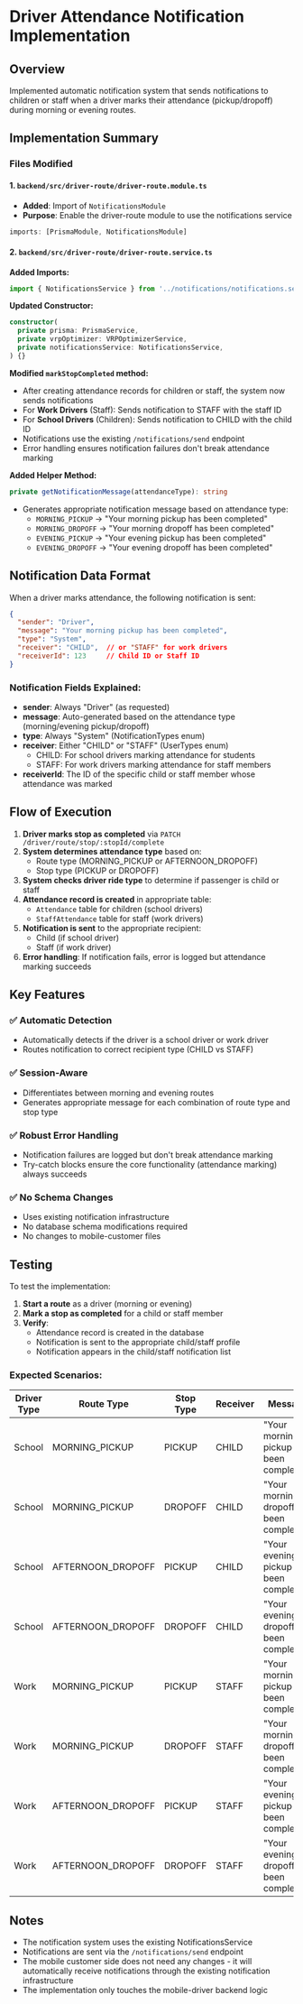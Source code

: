 # Driver Attendance Notification Implementation

## Overview
Implemented automatic notification system that sends notifications to children or staff when a driver marks their attendance (pickup/dropoff) during morning or evening routes.

## Implementation Summary

### Files Modified

#### 1. `backend/src/driver-route/driver-route.module.ts`
- **Added**: Import of `NotificationsModule` 
- **Purpose**: Enable the driver-route module to use the notifications service

```typescript
imports: [PrismaModule, NotificationsModule]
```

#### 2. `backend/src/driver-route/driver-route.service.ts`

**Added Imports:**
```typescript
import { NotificationsService } from '../notifications/notifications.service';
```

**Updated Constructor:**
```typescript
constructor(
  private prisma: PrismaService,
  private vrpOptimizer: VRPOptimizerService,
  private notificationsService: NotificationsService,
) {}
```

**Modified `markStopCompleted` method:**
- After creating attendance records for children or staff, the system now sends notifications
- For **Work Drivers** (Staff): Sends notification to STAFF with the staff ID
- For **School Drivers** (Children): Sends notification to CHILD with the child ID
- Notifications use the existing `/notifications/send` endpoint
- Error handling ensures notification failures don't break attendance marking

**Added Helper Method:**
```typescript
private getNotificationMessage(attendanceType): string
```
- Generates appropriate notification message based on attendance type:
  - `MORNING_PICKUP` → "Your morning pickup has been completed"
  - `MORNING_DROPOFF` → "Your morning dropoff has been completed"
  - `EVENING_PICKUP` → "Your evening pickup has been completed"
  - `EVENING_DROPOFF` → "Your evening dropoff has been completed"

## Notification Data Format

When a driver marks attendance, the following notification is sent:

```json
{
  "sender": "Driver",
  "message": "Your morning pickup has been completed",
  "type": "System",
  "receiver": "CHILD",  // or "STAFF" for work drivers
  "receiverId": 123     // Child ID or Staff ID
}
```

### Notification Fields Explained:
- **sender**: Always "Driver" (as requested)
- **message**: Auto-generated based on the attendance type (morning/evening pickup/dropoff)
- **type**: Always "System" (NotificationTypes enum)
- **receiver**: Either "CHILD" or "STAFF" (UserTypes enum)
  - CHILD: For school drivers marking attendance for students
  - STAFF: For work drivers marking attendance for staff members
- **receiverId**: The ID of the specific child or staff member whose attendance was marked

## Flow of Execution

1. **Driver marks stop as completed** via `PATCH /driver/route/stop/:stopId/complete`
2. **System determines attendance type** based on:
   - Route type (MORNING_PICKUP or AFTERNOON_DROPOFF)
   - Stop type (PICKUP or DROPOFF)
3. **System checks driver ride type** to determine if passenger is child or staff
4. **Attendance record is created** in appropriate table:
   - `Attendance` table for children (school drivers)
   - `StaffAttendance` table for staff (work drivers)
5. **Notification is sent** to the appropriate recipient:
   - Child (if school driver)
   - Staff (if work driver)
6. **Error handling**: If notification fails, error is logged but attendance marking succeeds

## Key Features

### ✅ Automatic Detection
- Automatically detects if the driver is a school driver or work driver
- Routes notification to correct recipient type (CHILD vs STAFF)

### ✅ Session-Aware
- Differentiates between morning and evening routes
- Generates appropriate message for each combination of route type and stop type

### ✅ Robust Error Handling
- Notification failures are logged but don't break attendance marking
- Try-catch blocks ensure the core functionality (attendance marking) always succeeds

### ✅ No Schema Changes
- Uses existing notification infrastructure
- No database schema modifications required
- No changes to mobile-customer files

## Testing

To test the implementation:

1. **Start a route** as a driver (morning or evening)
2. **Mark a stop as completed** for a child or staff member
3. **Verify**:
   - Attendance record is created in the database
   - Notification is sent to the appropriate child/staff profile
   - Notification appears in the child/staff notification list

### Expected Scenarios:

| Driver Type | Route Type | Stop Type | Receiver | Message |
|------------|-----------|-----------|----------|---------|
| School | MORNING_PICKUP | PICKUP | CHILD | "Your morning pickup has been completed" |
| School | MORNING_PICKUP | DROPOFF | CHILD | "Your morning dropoff has been completed" |
| School | AFTERNOON_DROPOFF | PICKUP | CHILD | "Your evening pickup has been completed" |
| School | AFTERNOON_DROPOFF | DROPOFF | CHILD | "Your evening dropoff has been completed" |
| Work | MORNING_PICKUP | PICKUP | STAFF | "Your morning pickup has been completed" |
| Work | MORNING_PICKUP | DROPOFF | STAFF | "Your morning dropoff has been completed" |
| Work | AFTERNOON_DROPOFF | PICKUP | STAFF | "Your evening pickup has been completed" |
| Work | AFTERNOON_DROPOFF | DROPOFF | STAFF | "Your evening dropoff has been completed" |

## Notes

- The notification system uses the existing NotificationsService
- Notifications are sent via the `/notifications/send` endpoint
- The mobile customer side does not need any changes - it will automatically receive notifications through the existing notification infrastructure
- The implementation only touches the mobile-driver backend logic

